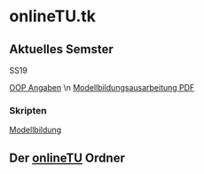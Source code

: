# onlineTU.tk

## Aktuelles Semster 
SS19 

[OOP Angaben](http://oop.onlinetu.tk) \n 
[Modellbildungsausarbeitung PDF](http://mb.onlinetu.tk/latex/Modelbildung.pdf)

### Skripten 

[Modellbildung](https://www.acin.tuwien.ac.at/file/teaching/bachelor/modellbildung/VU_Modellbildung_2019.pdf)

## Der [onlineTU](https://drive.google.com/drive/folders/0B4WtRWLhHJBBN0JPQjNULU1rT00) Ordner


